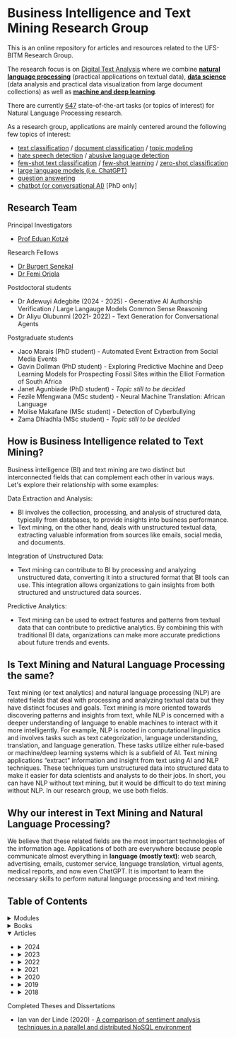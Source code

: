 # Business Intelligence and Text Mining Research Group
This is an online repository for articles and resources related to the UFS-BITM Research Group.

The research focus is on [Digital Text Analysis](https://en.wikipedia.org/wiki/Text_mining) where we combine **[natural language processing](https://en.wikipedia.org/wiki/Natural_language_processing)** (practical applications on textual data), **[data science](https://en.wikipedia.org/wiki/Data_science)** (data analysis and practical data visualization from large document collections) as well as **[machine and deep learning](https://en.wikipedia.org/wiki/Machine_learning)**. 

There are currently [647](https://paperswithcode.com/area/natural-language-processing) state-of-the-art tasks (or topics of interest) for Natural Language Processing research.

As a research group, applications are mainly centered around the following few topics of interest:
*	[text classification](https://paperswithcode.com/task/text-classification) / [document classification](https://paperswithcode.com/task/document-classification) / [topic modeling](https://paperswithcode.com/task/topic-models)
*	[hate speech detection](https://paperswithcode.com/task/hate-speech-detection) / [abusive language detection](https://paperswithcode.com/task/abuse-detection)	
*	[few-shot text classification](https://paperswithcode.com/task/few-shot-text-classification) / [few-shot learning](https://huggingface.co/blog/few-shot-learning-gpt-neo-and-inference-api) / [zero-shot classification](https://huggingface.co/tasks/zero-shot-classification)
*	[large language models (i.e. ChatGPT)](https://paperswithcode.com/task/language-modelling)
*	[question answering](https://paperswithcode.com/area/natural-language-processing/question-answering)
*	[chatbot (or conversational AI)](https://paperswithcode.com/task/chatbot) [PhD only]

## Research Team

Principal Investigators
* [Prof Eduan Kotzé](https://www.ufs.ac.za/natagri/departments-and-divisions/computer-science-and-informatics-university-of-the-free-state-ufs-home/general/staff?pid=AuSiq3Lp4v0%3d)

Research Fellows
* [Dr Burgert Senekal](https://scholar.google.com/citations?user=UD1iHp4AAAAJ&hl=en)
* [Dr Femi Oriola](https://scholar.google.com/citations?user=qeUGmpYAAAAJ&hl=en)

Postdoctoral students
* Dr Adewuyi Adegbite (2024 - 2025) - Generative AI Authorship Verification / Large Langauge Models Common Sense Reasoning
* Dr Aliyu Olubunmi (2021- 2022) - Text Generation for Conversational Agents

Postgraduate students
* Jaco Marais (PhD student) - Automated Event Extraction from Social Media Events
* Gavin Dollman (PhD student) - Exploring Predictive Machine and Deep Learning Models for Prospecting Fossil Sites within the Elliot Formation of South Africa
* Janet Agunbiade (PhD student) - <i>Topic still to be decided</i>
* Fezile Mfengwana (MSc student) - Neural Machine Translation: African Language
* Molise Makafane (MSc student) - Detection of Cyberbullying
* Zama Dhladhla (MSc student) - <i>Topic still to be decided</i>



## How is Business Intelligence related to Text Mining?
Business intelligence (BI) and text mining are two distinct but interconnected fields that can complement each other in various ways. Let's explore their relationship with some examples:

Data Extraction and Analysis:
* BI involves the collection, processing, and analysis of structured data, typically from databases, to provide insights into business performance.
* Text mining, on the other hand, deals with unstructured textual data, extracting valuable information from sources like emails, social media, and documents.

Integration of Unstructured Data:
* Text mining can contribute to BI by processing and analyzing unstructured data, converting it into a structured format that BI tools can use. This integration allows organizations to gain insights from both structured and unstructured data sources.

Predictive Analytics:
* Text mining can be used to extract features and patterns from textual data that can contribute to predictive analytics. By combining this with traditional BI data, organizations can make more accurate predictions about future trends and events.

## Is Text Mining and Natural Language Processing the same?
Text mining (or text analytics) and natural language processing (NLP) are related fields that deal with processing and analyzing textual data but they have distinct focuses and goals. Text mining is more oriented towards discovering patterns and insights from text, while NLP is concerned with a deeper understanding of language to enable machines to interact with it more intelligently. For example, NLP is rooted in computational linguistics and involves tasks such as text categorization, language understanding, translation, and language generation. These tasks utilize either rule-based or machine/deep learning systems which is a subfield of AI. Text mining applications “extract" information and insight from text using AI and NLP techniques. These techniques turn unstructured data into structured data to make it easier for data scientists and analysts to do their jobs. In short, you can have NLP without text mining, but it would be difficult to do text mining without NLP. In our research group, we use both fields.

## Why our interest in Text Mining and Natural Language Processing?
We believe that these related fields are the most important technologies of the information age. Applications of both are everywhere because people communicate almost everything in <b>language (mostly text)</b>: web search, advertising, emails, customer service, language translation, virtual agents, medical reports, and now even ChatGPT. It is important to learn the necessary skills to perform natural language processing and text mining. 

## Table of Contents

<details>
<summary>Modules</summary>
 
 + [CSIA7915 Natural Language Processing](http://htmlpreview.github.io/?https://github.com/eduankotze/NLP/blob/master/CSIA7915/index.html)
 
</details>

<details>
<summary>Books</summary>
 
 + [AI in and for Africa: A Humanist Perspective (2023)](https://www.routledge.com/AI-in-and-for-Africa-A-Humanist-Perspective/Brokensha-Kotze-Senekal/p/book/9781032231761)
 + [Reinventing the Social Scientist and Humanist in the Era of Big Data (2019)](https://library.oapen.org/handle/20.500.12657/59090)
 
</details>

<details open>
<summary>Articles</summary>

+ <details>
  <summary>2024</summary>
 
  + [ACDSA 2024 - Afrikaans Literacy Genre Recognition using Embeddings and Pre-Trained Multilingual Language Models](https://ieeexplore.ieee.org/document/10467838)
  + [ACDSA 2024 - The Automatic Detection of Abusiv Language in Dota 2 Chat Messages](https://ieeexplore.ieee.org/document/10467500)
  + [TALIP - Improving Detection of Multilingual South African Abusive Language using Skip-gram and Joint Multilevel Domain Adaptation](https://dl.acm.org/doi/10.1145/3638759)

  </details> 
  
+ <details>
  <summary>2023</summary>

  + [Stilnet - Pyplyn vir die versameling, ontsluiting en beskikbaarstelling van materiaal vir die Nasionale Afrikaanse Letterkundige Museum en -Navorsingsentrum (NALN) se knipselversameling](https://doi.org/10.59507/stilet.2023.35.2.3)
  + [CCIS - A Feature Selection Method Based on Rough Set Attribute Reduction and Classical Filter-Based Feature Selection for Categorical Data Classification](https://doi.org/10.1007/978-3-031-46813-1_1)
  + [JSASA - Machine Learning for Document Classification in an Archive of the National Afrikaans Literacy Museum and Research Centre](https://www.ajol.info/index.php/jsasa/article/view/260311)

  </details> 
  
+ <details>
  <summary>2022</summary>
 
  + [ICCSA 2022 - Exploring Neural Embeddings and Transformers for Isolation of Offensive and Hate Speech in South African Social Media Space](https://link.springer.com/chapter/10.1007/978-3-031-10522-7_44)
  + [IST-Africa 2022 - Stacked Language Models for an Optimized Next Word Generation](https://ieeexplore.ieee.org/document/9845545)

  </details> 
 
+ <details>
  <summary>2021</summary>
 
  + [Nomina-Africana - Names and ethnic heritage: a study of ethnic diversity in the company director network on the Johannesburg Stock Exchange](https://journals.co.za/doi/abs/10.2989/NA.2021.35.1.4.1359)

  </details> 
 
+ <details>
  <summary>2020</summary>
 
  + [TD-SA - Not just a language with white faces: Analysing #taalmonument on Instagram using machine learning](https://td-sa.net/index.php/td/article/view/871)
  + [SACJ - Improved semi-supervised learning technique for automatic detection of South African abusive language on Twitter](https://collab.hpc.ufs.ac.za/index.php/s/8rHdeNAARTjEbLj)
  + [SAJS - Automatic classification of social media reports on violent incidents in South Africa using machine learning](https://collab.hpc.ufs.ac.za/index.php/s/wk5TxaDTqPGxTLk)
  + [Prasa/RobTech - Exploring the Classification of Security Events using Sparse and Dense Representation of Text](https://collab.hpc.ufs.ac.za/index.php/s/y6XKLLMK9Mtf6Mw)
  + [IEEE Access - Evaluating Machine Learning Techniques for Detecting Offensive and Hate Speech in South African Tweets](https://collab.hpc.ufs.ac.za/index.php/s/jwEMDFzzi2TRpHQ)

  </details> 

+ <details>
  <summary>2019</summary>
 
  + [FAIR -  Automatic detection of abusive South African tweets using a semi-supervised learning approach](https://collab.hpc.ufs.ac.za/index.php/s/dSB3ipXXBikqS8f)
  + [ISCMI - Automatic Detection of Toxic South African Tweets Using Support Vector Machines with N-Gram Features](https://collab.hpc.ufs.ac.za/index.php/s/oX8kb2Cak9qLbMb)
  + [African Security Review - Open source intelligence (OSINT) for conflict monitoring in contemporary South Africa - Challenges and opportunities in a big data context](https://collab.hpc.ufs.ac.za/index.php/s/PCJX7iwnX7tLJxj)
  + [SATNT - Open Source Intelligence (OSINT) for security purposes: Developing a data analysis pipeline to analyse relevant WhatsApp messages {Afrikaans paper}](https://collab.hpc.ufs.ac.za/index.php/s/GQFrdezF7x59B7P)

  </details> 


+ <details>
  <summary>2018</summary>
 
  + [TD-SA - Employing sentiment analysis for gauging perceptions of minorities in multicultural societies: An analysis of Twitter feeds on the Afrikaner community of Orania in South Africa](https://td-sa.net/index.php/td/article/view/564/883)
  + [CLiPS - Multilingual Cross-domain Perspectives on Online Hate Speech](https://arxiv.org/ftp/arxiv/papers/1809/1809.03944.pdf)
  + [JNGS - Design and Evaluation of an Artefact for Real-Time Twitter Sentiment Analysis](https://journals.co.za/content/journal/10520/EJC-151bd3ce3e?TRACK=RSS)
    
  </details> 
  
</details>

Completed Theses and Dissertations
* Ian van der Linde (2020) - [A comparison of sentiment analysis techniques in a parallel and distributed NoSQL environment](https://scholar.ufs.ac.za/handle/11660/10863)
  
[comment]: # (##############################################################################################)
